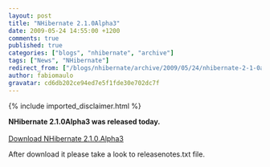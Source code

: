 ```yaml
---
layout: post
title: "NHibernate 2.1.0Alpha3"
date: 2009-05-24 14:55:00 +1200
comments: true
published: true
categories: ["blogs", "nhibernate", "archive"]
tags: ["News", "NHibernate"]
redirect_from: ["/blogs/nhibernate/archive/2009/05/24/nhibernate-2-1-0alpha3.aspx/"]
author: fabiomaulo
gravatar: cd6db202ce94ed7e5f1fde30e702dc7f
---
```

{% include imported_disclaimer.html %}
<p><b>NHibernate 2.1.0Alpha3 was released today.</b><br /><br /><a target="_blank" href="https://sourceforge.net/project/showfiles.php?group_id=73818">Download NHibernate 2.1.0.Alpha3</a></p>
<p>After download it please take a look to releasenotes.txt file.</p>
